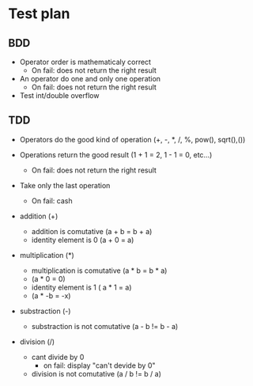 # Test plan

## BDD

- Operator order is mathematicaly correct
  - On fail: does not return the right result
- An operator do one and only one operation
  - On fail: does not return the right result
- Test int/double overflow

## TDD

- Operators do the good kind of operation (+, -, \*, \/, %, pow(), sqrt(),())
- Operations return the good result (1 + 1 = 2, 1 - 1 = 0, etc...)
  - On fail: does not return the right result 
- Take only the last operation
  - On fail: cash

- addition (+)
  - addition is comutative (a + b = b + a)
  - identity element is 0 (a + 0 = a)

- multiplication (\*)
  - multiplication is comutative (a * b = b * a)
  -  (a * 0 = 0)
  -  identity element is 1 ( a * 1 = a)
  -  (a * -b = -x)

- substraction (-)
  - substraction is not comutative (a - b != b - a)

- division (/)
  - cant divide by 0
    - on fail: display "can't devide by 0"
  - division is not comutative (a / b != b / a)

